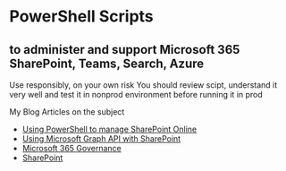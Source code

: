 # PowerShell Scripts
## to administer and support Microsoft 365 SharePoint, Teams, Search, Azure

Use responsibly, on your own risk
You should review scipt, understand it very well and test it in nonprod environment before running it in prod

My Blog Articles on the subject
- [Using PowerShell to manage SharePoint Online](https://vladilen.com/tag/powershell/)
- [Using Microsoft Graph API with SharePoint](https://vladilen.com/tag/microsoft-graph-api/)
- [Microsoft 365 Governance](https://vladilen.com/tag/microsoft-365-governance/) 
- [SharePoint](https://vladilen.com/category/software/sharepoint/) 
